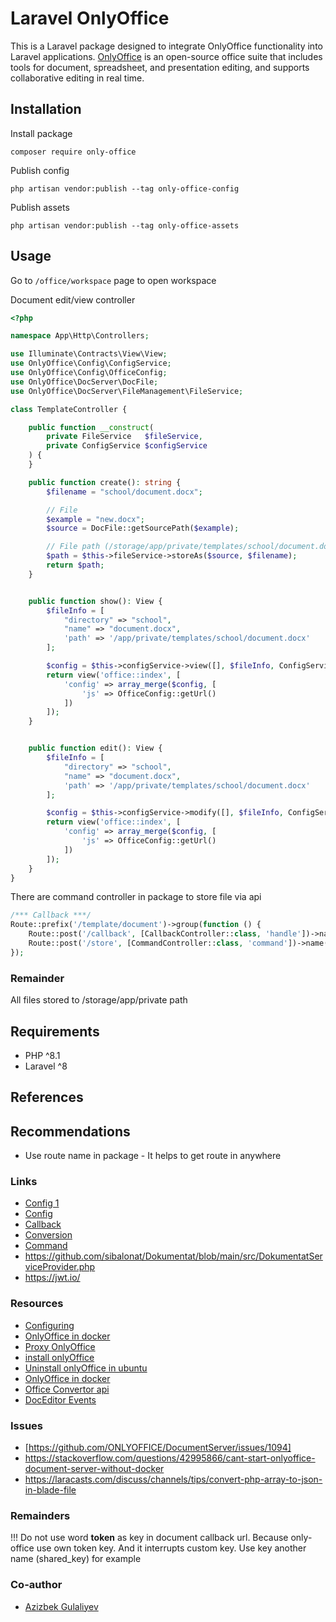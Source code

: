# Laravel OnlyOffice
This is a Laravel package designed to integrate OnlyOffice functionality into Laravel applications.
[OnlyOffice](https://www.onlyoffice.com/) is an open-source office suite that includes tools for document, spreadsheet, and presentation editing, and supports collaborative editing in real time.

## Installation

Install package

```
composer require only-office
```

Publish config

```
php artisan vendor:publish --tag only-office-config
```


Publish assets

```
php artisan vendor:publish --tag only-office-assets
```

## Usage

Go to ``/office/workspace`` page to open workspace

Document edit/view controller

```php
<?php

namespace App\Http\Controllers;

use Illuminate\Contracts\View\View;
use OnlyOffice\Config\ConfigService;
use OnlyOffice\Config\OfficeConfig;
use OnlyOffice\DocServer\DocFile;
use OnlyOffice\DocServer\FileManagement\FileService;

class TemplateController {

    public function __construct(
        private FileService   $fileService,
        private ConfigService $configService
    ) {
    }

    public function create(): string {
        $filename = "school/document.docx";

        // File
        $example = "new.docx";
        $source = DocFile::getSourcePath($example);

        // File path (/storage/app/private/templates/school/document.docx)
        $path = $this->fileService->storeAs($source, $filename);
        return $path;
    }


    public function show(): View {
        $fileInfo = [
            "directory" => "school",
            "name" => "document.docx",
            'path' => '/app/private/templates/school/document.docx'
        ];

        $config = $this->configService->view([], $fileInfo, ConfigService::FILE_TYPE_DOCX);
        return view('office::index', [
            'config' => array_merge($config, [
                'js' => OfficeConfig::getUrl()
            ])
        ]);
    }


    public function edit(): View {
        $fileInfo = [
            "directory" => "school",
            "name" => "document.docx",
            'path' => '/app/private/templates/school/document.docx'
        ];

        $config = $this->configService->modify([], $fileInfo, ConfigService::FILE_TYPE_DOCX);
        return view('office::index', [
            'config' => array_merge($config, [
                'js' => OfficeConfig::getUrl()
            ])
        ]);
    }
}
```

There are command controller in package to store file via api
```php
/*** Callback ***/
Route::prefix('/template/document')->group(function () {
    Route::post('/callback', [CallbackController::class, 'handle'])->name('only-office.callback');
    Route::post('/store', [CommandController::class, 'command'])->name('only-office.command');
});
``` 

### Remainder

All files stored to /storage/app/private path

## Requirements

- PHP ^8.1
- Laravel ^8

## References

## Recommendations

- Use route name in package - It helps to get route in anywhere

### Links

- [Config 1](https://api1.onlyoffice.com/editors/config/document)
- [Config](https://api.onlyoffice.com/editors/config/document)
- [Callback](https://api.onlyoffice.com/editors/callback)
- [Conversion](https://api.onlyoffice.com/editors/conversionapi)
- [Command](https://api.onlyoffice.com/editors/command/)
- https://github.com/sibalonat/Dokumentat/blob/main/src/DokumentatServiceProvider.php
- https://jwt.io/

### Resources

- [Configuring](https://afterlogic.com/docs/aurora/frequently-asked-questions/configuring-onlyoffice-docs-with-non-standard-port)
- [OnlyOffice in docker](https://hub.docker.com/r/onlyoffice/documentserver)
- [Proxy OnlyOffice](https://helpcenter.onlyoffice.com/installation/docs-community-proxy.aspx)
- [install onlyOffice](https://helpcenter.onlyoffice.com/installation/docs-community-install-ubuntu.aspx)
- [Uninstall onlyOffice in ubuntu](https://helpcenter.onlyoffice.com/installation/docs-community-remove-linux.aspx)
- [OnlyOffice in docker](https://helpcenter.onlyoffice.com/installation/docs-community-docker-compose.aspx)
- [Office Convertor api](https://api.onlyoffice.com/editors/conversionapi)
- [DocEditor Events](https://api.onlyoffice.com/docs/docs-api/usage-api/config/events/#ondocumentready)

### Issues

- [https://github.com/ONLYOFFICE/DocumentServer/issues/1094]
- https://stackoverflow.com/questions/42995866/cant-start-onlyoffice-document-server-without-docker
- https://laracasts.com/discuss/channels/tips/convert-php-array-to-json-in-blade-file

### Remainders

!!! Do not use word **token** as key in document callback url. Because only-office use own token key. And it interrupts
custom
key.
Use key another name (shared_key) for example

### Co-author
- [Azizbek Gulaliyev](mailto:azizgulaliyev44@gmail.com)
